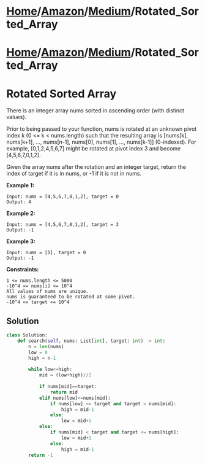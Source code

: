# [Home](./../../..)/[Amazon](./../..)/[Medium](./..)/Rotated_Sorted_Array
# [Home](./../../..)/[Amazon](./../..)/[Medium](./..)/Rotated_Sorted_Array
<h1>Rotated Sorted Array</h1>

<p>
There is an integer array nums sorted in ascending order (with distinct values).

Prior to being passed to your function, nums is rotated at an unknown pivot index k (0 <= k < nums.length) such that the resulting array is [nums[k], nums[k+1], ..., nums[n-1], nums[0], nums[1], ..., nums[k-1]] (0-indexed). For example, [0,1,2,4,5,6,7] might be rotated at pivot index 3 and become [4,5,6,7,0,1,2].

Given the array nums after the rotation and an integer target, return the index of target if it is in nums, or -1 if it is not in nums.

</p>

<b>Example 1:</b>

    Input: nums = [4,5,6,7,0,1,2], target = 0
    Output: 4
  
<b>Example 2:</b>

    Input: nums = [4,5,6,7,0,1,2], target = 3
    Output: -1

<b>Example 3:</b>

    Input: nums = [1], target = 0
    Output: -1
 
<b>Constraints:</b>

    1 <= nums.length <= 5000
    -10^4 <= nums[i] <= 10^4
    All values of nums are unique.
    nums is guaranteed to be rotated at some pivot.
    -10^4 <= target <= 10^4


<h2>Solution</h2>

```python
class Solution:
    def search(self, nums: List[int], target: int) -> int:
        n = len(nums)
        low = 0
        high = n-1
        
        while low<=high:
            mid = (low+high)//2
            
            if nums[mid]==target:
                return mid
            elif nums[low]<=nums[mid]:
                if nums[low] <= target and target < nums[mid]:
                    high = mid-1
                else:
                    low = mid+1
            else:
                if nums[mid] < target and target <= nums[high]:
                    low = mid+1
                else:
                    high = mid-1    
        return -1
```
